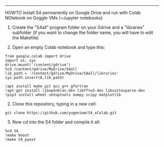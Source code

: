 -------------------
HOWTO install S4 permanently on Google Drive and run with Colab NOtebook on Goggle VMs (~Jupyter notebooks)

1) Create the "S4all" program folder on your Gdrive and a "libraries" subfolder (if you want to change the folder name, you will have to edit the Makefile)

2) Open an empty Colab notebook and type this:
```
from google.colab import drive
import os, sys
drive.mount('/content/gdrive')
%cd /content/gdrive/MyDrive/S4all
lib_path = '/content/gdrive/MyDrive/S4all/libraries'
sys.path.insert(0,lib_path)

!apt install make git gcc g++ gfortran
!apt-get install libopenblas-dev libfftw3-dev libsuitesparse-dev
!pip3 install wheel setuptools numpy scipy matplotlib
```

2) Clone this repository, typing in a new cell:
```
git clone https://github.com/yugeniom/S4_xColab.git
```
3) Now cd into the S4 folder and compile it all:
```
%cd S4
!make boost
!make S4_pyext
```





